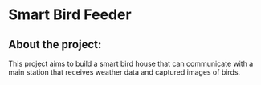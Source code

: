 # Smart Bird Feeder

## About the project:
This project aims to build a smart bird house that can communicate with a main station that receives weather data and captured images of birds.
